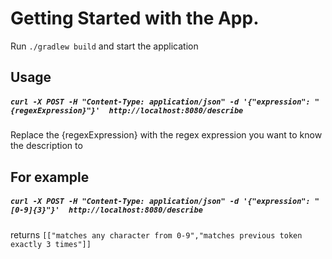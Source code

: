 # Getting Started with the App.

Run `./gradlew build` and start the application

## Usage

##### `curl -X POST -H "Content-Type: application/json" -d '{"expression": "{regexExpression}"}'  http://localhost:8080/describe`

Replace the {regexExpression} with the regex expression you want to know the description to

## For example

##### `curl -X POST -H "Content-Type: application/json" -d '{"expression": "[0-9]{3}"}'  http://localhost:8080/describe`

returns `[["matches any character from 0-9","matches previous token exactly 3 times"]]`
